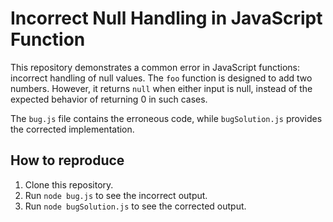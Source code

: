# Incorrect Null Handling in JavaScript Function

This repository demonstrates a common error in JavaScript functions: incorrect handling of null values. The `foo` function is designed to add two numbers. However, it returns `null` when either input is null, instead of the expected behavior of returning 0 in such cases.

The `bug.js` file contains the erroneous code, while `bugSolution.js` provides the corrected implementation.

## How to reproduce

1. Clone this repository.
2. Run `node bug.js` to see the incorrect output.
3. Run `node bugSolution.js` to see the corrected output.